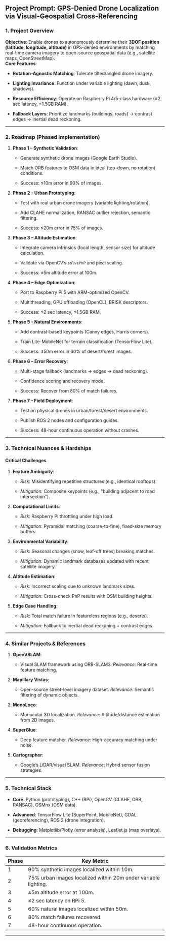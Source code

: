 ## **Project Prompt: GPS-Denied Drone Localization via Visual-Geospatial Cross-Referencing**

### **1. Project Overview**

**Objective**: Enable drones to autonomously determine their **3DOF position (latitude, longitude, altitude)** in GPS-denied environments by matching real-time camera imagery to open-source geospatial data (e.g., satellite maps, OpenStreetMap).  
**Core Features**:

- **Rotation-Agnostic Matching**: Tolerate tilted/angled drone imagery.
    
- **Lighting Invariance**: Function under variable lighting (dawn, dusk, shadows).
    
- **Resource Efficiency**: Operate on Raspberry Pi 4/5-class hardware (≤2 sec latency, ≤1.5GB RAM).
    
- **Fallback Layers**: Prioritize landmarks (buildings, roads) → contrast edges → inertial dead reckoning.
    

---

### **2. Roadmap (Phased Implementation)**

1. **Phase 1 – Synthetic Validation**:
    
    - Generate synthetic drone images (Google Earth Studio).
        
    - Match ORB features to OSM data in ideal (top-down, no rotation) conditions.
        
    - Success: ≤10m error in 90% of images.
        
2. **Phase 2 – Urban Prototyping**:
    
    - Test with real urban drone imagery (variable lighting/rotation).
        
    - Add CLAHE normalization, RANSAC outlier rejection, semantic filtering.
        
    - Success: ≤20m error in 75% of images.
        
3. **Phase 3 – Altitude Estimation**:
    
    - Integrate camera intrinsics (focal length, sensor size) for altitude calculation.
        
    - Validate via OpenCV’s `solvePnP` and pixel scaling.
        
    - Success: ±5m altitude error at 100m.
        
4. **Phase 4 – Edge Optimization**:
    
    - Port to Raspberry Pi 5 with ARM-optimized OpenCV.
        
    - Multithreading, GPU offloading (OpenCL), BRISK descriptors.
        
    - Success: ≤2 sec latency, ≤1.5GB RAM.
        
5. **Phase 5 – Natural Environments**:
    
    - Add contrast-based keypoints (Canny edges, Harris corners).
        
    - Train Lite-MobileNet for terrain classification (TensorFlow Lite).
        
    - Success: ≤50m error in 60% of desert/forest images.
        
6. **Phase 6 – Error Recovery**:
    
    - Multi-stage fallback (landmarks → edges → dead reckoning).
        
    - Confidence scoring and recovery mode.
        
    - Success: Recover from 80% of match failures.
        
7. **Phase 7 – Field Deployment**:
    
    - Test on physical drones in urban/forest/desert environments.
        
    - Publish ROS 2 nodes and configuration guides.
        
    - Success: 48-hour continuous operation without crashes.
        

---

### **3. Technical Nuances & Hardships**

#### **Critical Challenges**

1. **Feature Ambiguity**:
    
    - _Risk_: Misidentifying repetitive structures (e.g., identical rooftops).
        
    - _Mitigation_: Composite keypoints (e.g., "building adjacent to road intersection").
        
2. **Computational Limits**:
    
    - _Risk_: Raspberry Pi throttling under high load.
        
    - _Mitigation_: Pyramidal matching (coarse-to-fine), fixed-size memory buffers.
        
3. **Environmental Variability**:
    
    - _Risk_: Seasonal changes (snow, leaf-off trees) breaking matches.
        
    - _Mitigation_: Dynamic landmark databases updated with recent satellite imagery.
        
4. **Altitude Estimation**:
    
    - _Risk_: Incorrect scaling due to unknown landmark sizes.
        
    - _Mitigation_: Cross-check PnP results with OSM building heights.
        
5. **Edge Case Handling**:
    
    - _Risk_: Total match failure in featureless regions (e.g., deserts).
        
    - _Mitigation_: Fallback to inertial dead reckoning + contrast edges.
        

---

### **4. Similar Projects & References**

1. **OpenVSLAM**:
    
    - Visual SLAM framework using ORB-SLAM3. _Relevance_: Real-time feature matching.
        
2. **Mapillary Vistas**:
    
    - Open-source street-level imagery dataset. _Relevance_: Semantic filtering of dynamic objects.
        
3. **MonoLoco**:
    
    - Monocular 3D localization. _Relevance_: Altitude/distance estimation from 2D images.
        
4. **SuperGlue**:
    
    - Deep feature matcher. _Relevance_: High-accuracy matching under noise.
        
5. **Cartographer**:
    
    - Google’s LiDAR/visual SLAM. _Relevance_: Hybrid sensor fusion strategies.
        

---

### **5. Technical Stack**

- **Core**: Python (prototyping), C++ (RPi), OpenCV (CLAHE, ORB, RANSAC), OSMnx (OSM data).
    
- **Advanced**: TensorFlow Lite (SuperPoint, MobileNet), GDAL (georeferencing), ROS 2 (drone integration).
    
- **Debugging**: Matplotlib/Plotly (error analysis), Leaflet.js (map overlays).
    

---

### **6. Validation Metrics**

|**Phase**|**Key Metric**|
|---|---|
|1|90% synthetic images localized within 10m.|
|2|75% urban images localized within 20m under variable lighting.|
|3|±5m altitude error at 100m.|
|4|≤2 sec latency on RPi 5.|
|5|60% natural images localized within 50m.|
|6|80% match failures recovered.|
|7|48-hour continuous operation.|

---
